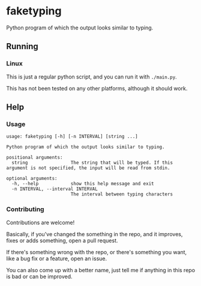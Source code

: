 # faketyping

Python program of which the output looks similar to typing.
## Running
### Linux

This is just a regular python script, and you can run it with `./main.py`.

This has not been tested on any other platforms, although it should work.
## Help
### Usage
```none
usage: faketyping [-h] [-n INTERVAL] [string ...]

Python program of which the output looks similar to typing.

positional arguments:
  string                The string that will be typed. If this argument is not specified, the input will be read from stdin.

optional arguments:
  -h, --help            show this help message and exit
  -n INTERVAL, --interval INTERVAL
                        The interval between typing characters
```
### Contributing

Contributions are welcome!

Basically, 
if you've changed the something in the repo, and it improves, fixes or adds something, open a pull request.

If there's something wrong with the repo, or there's something you want, like a bug fix or a feature, open an issue.

You can also come up with a better name, just tell me if anything in this repo is bad or can be improved.